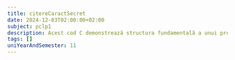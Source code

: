 ```yaml
---
title: citereCaractSecret
date: 2024-12-03T02:00:00+02:00
subject: pclp1
description: Acest cod C demonstrează structura fundamentală a unui program: includerea bibliotecilor, funcția `main` ca punct de intrare și `printf` pentru afișare. Returnează succes sistemului de operare.
tags: []
uniYearAndSemester: 11
---
```


